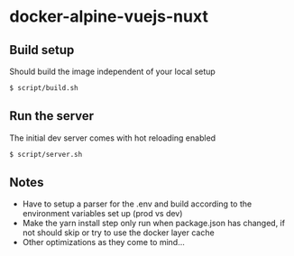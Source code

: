 # docker-alpine-vuejs-nuxt

## Build setup
Should build the image independent of your local setup
``` sh
$ script/build.sh
```

## Run the server
The initial dev server comes with hot reloading enabled

``` sh
$ script/server.sh
```

## Notes
- Have to setup a parser for the .env and build according to the environment variables set up (prod vs dev)
- Make the yarn install step only run when package.json has changed, if not should skip or try to use
 the docker layer cache
- Other optimizations as they come to mind...
